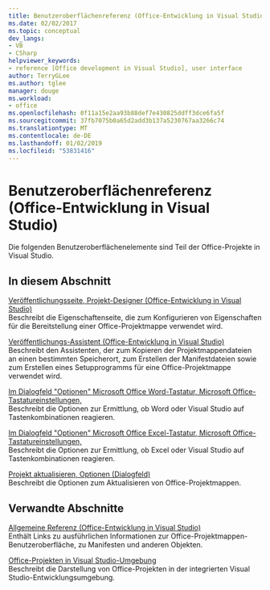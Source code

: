 ```yaml
---
title: Benutzeroberflächenreferenz (Office-Entwicklung in Visual Studio)
ms.date: 02/02/2017
ms.topic: conceptual
dev_langs:
- VB
- CSharp
helpviewer_keywords:
- reference [Office development in Visual Studio], user interface
author: TerryGLee
ms.author: tglee
manager: douge
ms.workload:
- office
ms.openlocfilehash: 0f11a15e2aa93b88def7e430825ddff3dce6fa5f
ms.sourcegitcommit: 37fb7075b0a65d2add3b137a5230767aa3266c74
ms.translationtype: MT
ms.contentlocale: de-DE
ms.lasthandoff: 01/02/2019
ms.locfileid: "53831416"
---
```

# <a name="user-interface-reference-office-development-in-visual-studio"></a>Benutzeroberflächenreferenz (Office-Entwicklung in Visual Studio)
  Die folgenden Benutzeroberflächenelemente sind Teil der Office-Projekte in Visual Studio.  
  
## <a name="in-this-section"></a>In diesem Abschnitt  
 [Veröffentlichungsseite, Projekt-Designer &#40;Office-Entwicklung in Visual Studio&#41;](../vsto/publish-page-project-designer-office-development-in-visual-studio.md)  
 Beschreibt die Eigenschaftenseite, die zum Konfigurieren von Eigenschaften für die Bereitstellung einer Office-Projektmappe verwendet wird.  
  
 [Veröffentlichungs-Assistent &#40;Office-Entwicklung in Visual Studio&#41;](../vsto/publish-wizard-office-development-in-visual-studio.md)  
 Beschreibt den Assistenten, der zum Kopieren der Projektmappendateien an einen bestimmten Speicherort, zum Erstellen der Manifestdateien sowie zum Erstellen eines Setupprogramms für eine Office-Projektmappe verwendet wird.  
  
 [Im Dialogfeld "Optionen" Microsoft Office Word-Tastatur, Microsoft Office-Tastatureinstellungen,](../vsto/microsoft-office-word-keyboard-microsoft-office-keyboard-settings-options-dialog-box.md)  
 Beschreibt die Optionen zur Ermittlung, ob Word oder Visual Studio auf Tastenkombinationen reagieren.  
  
 [Im Dialogfeld "Optionen" Microsoft Office Excel-Tastatur, Microsoft Office-Tastatureinstellungen,](../vsto/microsoft-office-excel-keyboard-microsoft-office-keyboard-settings-options-dialog-box.md)  
 Beschreibt die Optionen zur Ermittlung, ob Excel oder Visual Studio auf Tastenkombinationen reagieren.  
  
 [Projekt aktualisieren, Optionen (Dialogfeld)](../vsto/project-upgrade-options-dialog-box.md)  
 Beschreibt die Optionen zum Aktualisieren von Office-Projektmappen.  
  
## <a name="related-sections"></a>Verwandte Abschnitte  
 [Allgemeine Referenz &#40;Office-Entwicklung in Visual Studio&#41;](../vsto/general-reference-office-development-in-visual-studio.md)  
 Enthält Links zu ausführlichen Informationen zur Office-Projektmappen-Benutzeroberfläche, zu Manifesten und anderen Objekten.  
  
 [Office-Projekten in Visual Studio-Umgebung](../vsto/office-projects-in-the-visual-studio-environment.md)  
 Beschreibt die Darstellung von Office-Projekten in der integrierten Visual Studio-Entwicklungsumgebung.  
